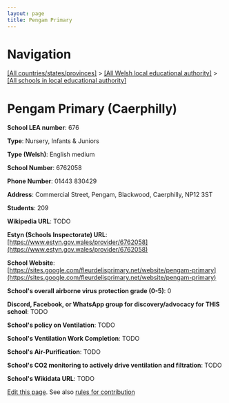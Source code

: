 ```yaml
---
layout: page
title: Pengam Primary
---
```

# Navigation

[[All countries/states/provinces]](../../..) > [[All Welsh local educational authority]](../..) > [[All schools in local educational authority]](..)

# Pengam Primary (Caerphilly)

**School LEA number**: 676

**Type**: Nursery, Infants & Juniors

**Type (Welsh)**: English medium

**School Number**: 6762058

**Phone Number**: 01443 830429

**Address**: Commercial Street, Pengam, Blackwood, Caerphilly, NP12 3ST

**Students**: 209

**Wikipedia URL**: TODO

**Estyn (Schools Inspectorate) URL**: [https://www.estyn.gov.wales/provider/6762058](https://www.estyn.gov.wales/provider/6762058)

**School Website**: [https://sites.google.com/fleurdelisprimary.net/website/pengam-primary](https://sites.google.com/fleurdelisprimary.net/website/pengam-primary)

**School's overall airborne virus protection grade (0-5)**: 0

**Discord, Facebook, or WhatsApp group for discovery/advocacy for THIS school**: TODO

**School's policy on Ventilation**: TODO

**School's Ventilation Work Completion**: TODO

**School's Air-Purification**: TODO

**School's CO2 monitoring to actively drive ventilation and filtration**: TODO

**School's Wikidata URL**: TODO




[Edit this page](https://github.com/ventilate-schools/Wales/edit/prif/./Caerphilly/Pengam_Primary.md). See also [rules for contribution](../../../contribution-rules/)